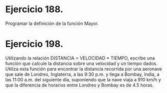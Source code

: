 # Ejercicio 188.

Programar la definición de la función Mayor.

<?php
// El script recibe por GET tres números.
$numero1=$_GET["numero1"];
$numero2=$_GET["numero2"];
$numero3=$_GET["numero3"];

echo "El número “ . Mayor($numero1, $numero2, $numero3) . “ es el más grande";
?>

# Ejercicio 198.

Utilizando la relación DISTANCIA = VELOCIDAD \* TIEMPO, escribe una función que
calcule la distancia sobre una velocidad y un tiempo dados. Utiliza esta función para
encontrar la distancia recorrida por una aeronave que sale de Londres, Inglaterra, a las
9:30 p.m. y llega a Bombay, India, a las 11:00 a.m. del siguiente día, suponiendo que
la nave viaja a 910 km/h y que la diferencia de horarios entre Londres y Bombay es de
4.5 horas.
